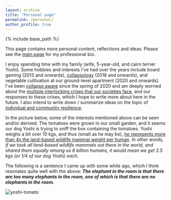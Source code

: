 ```yaml
---
layout: archive
title: "Personal page"
permalink: /personal/
author_profile: true
---
```


{% include base_path %}

This page contains more personal content, reflections and ideas. Please see the [main page](https://aleksispi.github.io) for my professional bio.

I enjoy spending time with my family (wife, 5-year-old, and cairn terrier Yoshi). Some hobbies and interests I've had over the years include board gaming (2013 and onwards), [collapsology](https://www.collapsologie.fr/en/) (2018 and onwards), and vegetable cultivation at our ground-level apartment (2020 and onwards). I've been [collapse aware](https://www.the-sentinel-intelligence.net/10-reasons-our-civilization-will-soon-collapse/) since the spring of 2020 and am deeply worried about the [multiple interlocking crises that our societies face](https://www.postcarbon.org/publications/welcome-to-the-great-unraveling/), and our responses to these crises, which I hope to write more about here in the future. I also intend to write down / summarize ideas on the topic of [individual and community resilience](https://aleksispi.github.io/resilience). 

In the picture below, some of the interests mentioned above can be seen and/or derived. The tomatoes were grown in our small garden, and it seems our dog Yoshi is trying to sniff the box containing the tomatoes. Yoshi weighs a bit over 10 kgs, and thus (small as he may be), [he represents more than 4x the land-based wildlife mammal weight per human](https://www.resilience.org/stories/2023-08-21/ecological-cliff-edge/). _In other words, if we took all land-based wildlife mammals out there in the world, and shared them equally among us 8 billion humans, it would mean we get 2.5 kgs (or 1/4 of our dog Yoshi) each._

The following is a sentence I came up with some while ago, which I think resonates quite well with the above: **_The elephant in the room is that there are too many elephants in the room, one of which is that there are no elephants in the room._**

![yoshi-tomato](https://github.com/aleksispi/ai-swetlands/assets/32370520/c00022a6-0c37-404f-8323-90bed66c45f8)
